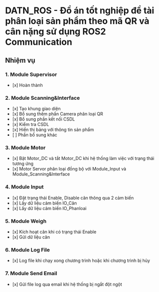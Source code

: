 # DATN_ROS - Đồ án tốt nghiệp đề tài phân loại sản phẩm theo mã QR và cân nặng sử dụng ROS2 Communication

## Nhiệm vụ
### 1. Module Supervisor
-    [x] Hoàn thành
### 2. Module Scanning&Interface
-    [x] Tạo khung giao diện
-    [x] Bổ sung thêm phần Camera phân loại QR
-    [x] Bổ sung phần kết nối CSDL
-    [x] Kiểm tra CSDL
-    [x] Hiển thị bảng với thông tin sản phẩm
-    [ ] Phần bổ sung khác
### 3. Module Motor
-    [x] Bật Motor_DC và tắt Motor_DC khi hệ thống làm việc với trạng thái tương ứng
-    [x] Motor Servor phân loại đồng bộ với Module_Input và Module_Scanning&Interface 
### 4. Module Input
-    [x] Đặt trạng thái Enable, Disable cân thông qua 2 cảm biến
-    [x] Lấy dữ liệu cảm biến IO_Cân
-    [x] Lấy dữ liệu cảm biến IO_Phanloai
### 5. Module Weigh
-    [x] Kích hoạt cân khi có trạng thái Enable
-    [x] Gửi dữ liệu cân
### 6. Module Log File
-    [x] Log file khi chạy xong chương trình hoặc khi chương trình bị hủy
### 7. Module Send Email
-    [x] Gửi file log qua email khi hệ thống bị ngắt đột ngột